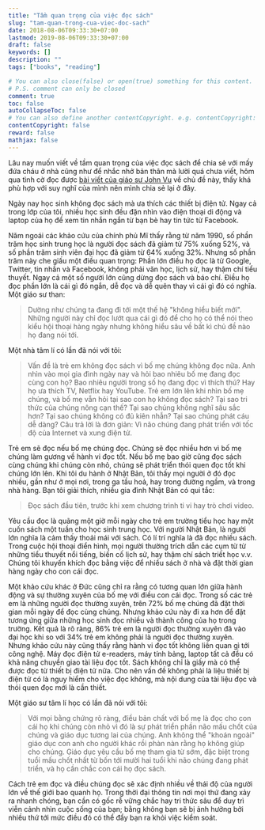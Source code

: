 ```yaml
---
title: "Tầm quan trọng của việc đọc sách"
slug: "tam-quan-trong-cua-viec-doc-sach"
date: 2018-08-06T09:33:30+07:00
lastmod: 2019-08-06T09:33:30+07:00
draft: false
keywords: []
description: ""
tags: ["books", "reading"]

# You can also close(false) or open(true) something for this content.
# P.S. comment can only be closed
comment: true
toc: false
autoCollapseToc: false
# You can also define another contentCopyright. e.g. contentCopyright: "This is another copyright."
contentCopyright: false
reward: false
mathjax: false
---
```


Lâu nay muốn viết về tầm quan trọng của việc đọc sách để chia sẻ với mấy đứa cháu ở nhà cũng như để nhắc nhở bản thân mà lười quá chưa viết, hôm qua tình cờ đọc được [bài viết của giáo sư John Vu](http://science-technology.vn/?p=5565) về chủ đề này, thấy khá phù hợp với suy nghĩ của mình nên mình chia sẻ lại ở đây.

<!--more-->

Ngày nay học sinh không đọc sách mà ưa thích các thiết bị điện tử.  Ngay cả trong lớp của tôi, nhiều học sinh đều đặn nhìn vào điện thoại di  động và laptop của họ để xem tin nhắn ngắn từ bạn bè hay tin tức từ  Facebook.

Năm ngoái các khảo cứu của chính phủ Mĩ thấy rằng từ năm 1990, số  phần trăm học sinh trung học là người đọc sách đã giảm từ 75% xuống 52%,  và số phần trăm sinh viên đại học đã giảm từ 64% xuống 32%.  Nhưng số  phần trăm này che giấu một điều quan trọng: Phần lớn điều họ đọc là từ  Google, Twitter, tin nhắn và Facebook, không phải văn học, lịch sử, hay  thậm chí tiểu thuyết. Ngay cả một số người lớn cũng dừng đọc sách và báo  chí. Điều họ đọc phần lớn là cái gì đó ngắn, dễ đọc và dễ quên thay vì cái gì đó có nghĩa. Một giáo sư than:

> Dường như chúng ta đang đi tới  một thế hệ "không hiểu biết mới". Những người này chỉ đọc lướt qua cái  gì đó để cho họ có thể nói theo kiểu hội thoại hàng ngày nhưng không  hiểu sâu về bất kì chủ đề nào họ đang nói tới.

Một nhà tâm lí có lần đã nói với tôi:

> Vấn đề là trẻ em không đọc  sách vì bố mẹ chúng không đọc nữa. Anh nhìn vào mọi gia đình ngày nay và  hỏi bao nhiêu bố mẹ đang đọc cùng con họ? Bao nhiêu người trong số họ  đang đọc vì thích thú? Hay họ ưa thích TV, Netflix hay YouTube. Trẻ em  lớn lên khi nhìn bố mẹ chúng, và bố mẹ vẫn hỏi tại sao con họ không đọc  sách? Tại sao tri thức của chúng nông cạn thế? Tại sao chúng không nghĩ  sâu sắc hơn? Tại sao chúng không có đủ kiên nhẫn? Tại sao chúng phát cáu  dễ dàng? Câu trả lời là đơn giản: Vì não chúng đang phát triển với tốc  độ của Internet và xung điện tử.

Trẻ em sẽ đọc nếu bố mẹ chúng đọc. Chúng sẽ đọc nhiều hơn vì bố mẹ  chúng làm gương về hành vi đọc tốt. Nếu bố mẹ bao giờ cũng đọc sách cùng  chúng khi chúng còn nhỏ, chúng sẽ phát triển thói quen đọc tốt khi  chúng lớn lên. Khi tôi du hành ở Nhật Bản, tôi thấy mọi người ở đó đọc  nhiều, gần như ở mọi nơi, trong ga tầu hoả, hay trong đường ngầm, và  trong nhà hàng. Bạn tôi giải thích, nhiều gia đình Nhật Bản có qui tắc:

> Đọc sách đầu tiên, trước khi xem chương trình ti vi hay trò chơi  video.

Yêu cầu đọc là quãng một giờ mỗi ngày cho trẻ em trường tiểu học  hay một cuốn sách một tuần cho học sinh trung học. Với người Nhật Bản, là người lớn nghĩa là cảm thấy thoải mái với sách. Có lí trí nghĩa là đã  đọc nhiều sách. Trong cuộc hội thoại điển hình, mọi người thường trích  dẫn các cụm từ từ những tiểu thuyết nổi tiếng, biến cố lịch sử, hay thậm  chí sách triết học v.v. Chúng tôi khuyến khích đọc bằng việc để nhiều  sách ở nhà và đặt thời gian hàng ngày cho con cái đọc.

Một khảo cứu khác ở Đức cũng chỉ ra rằng có tương quan lớn giữa hành  động và sự thường xuyên của bố mẹ với điều con cái đọc. Trong số các trẻ  em là những người đọc thường xuyên, trên 72% bố mẹ chúng đã đặt thời  gian mỗi ngày để đọc cùng chúng. Nhưng khảo cứu này đi xa hơn để đặt  tương ứng giữa những học sinh đọc nhiều và thành công của họ trong  trường. Kết quả là rõ ràng, 86% trẻ em là người đọc thường xuyên đã vào  đại học khi so với 34% trẻ em không phải là người đọc thường xuyên.  Nhưng khảo cứu này cũng thấy rằng hành vi đọc tốt không liên quan gì tới  công nghệ. Máy đọc điện tử e-readers, máy tính bảng, laptop tất cả đều  có khả năng chuyển giao tài liệu đọc tốt. Sách không chỉ là giấy mà có  thể được đọc từ thiết bị điện tử nữa. Cho nên vấn đề không phải là liệu  thiết bị điện tử có là nguy hiểm cho việc đọc không, mà nội dung của tài  liệu đọc và thói quen đọc mới là cần thiết.

Một giáo sư tâm lí học có lần đã nói với tôi:

> Với mọi bằng chứng rõ  ràng, điều bản chất với bố mẹ là đọc cho con cái họ khi chúng còn nhỏ vì  đó là sự phát triển phần não mấu chốt của chúng và giáo dục tương lai  của chúng. Anh không thể "khoán ngoài" giáo dục con anh cho người khác  rồi phàn nàn rằng họ không giúp cho chúng. Giáo dục yêu cầu bố mẹ tham  gia từ sớm, đặc biệt trong tuổi mấu chốt nhất từ bốn tới mười hai tuổi  khi não chúng đang phát triển, và họ cần chắc con cái họ đọc sách.

Cách trẻ em đọc và điều chúng đọc sẽ xác định nhiều về thái độ của  người lớn về thế giới bao quanh họ. Trong thời đại thông tin nơi mọi thứ  đang xảy ra nhanh chóng, bạn cần có gốc rễ vững chắc hay tri thức sâu  để duy trì viễn cảnh nhìn cuộc sống của bạn; bằng không bạn sẽ bị ảnh  hưởng bởi nhiều thứ tới mức điều đó có thể đẩy bạn ra khỏi việc kiểm  soát.
